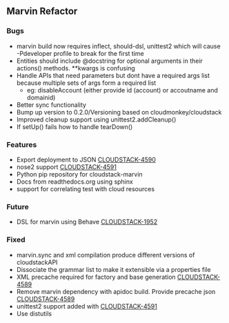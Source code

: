 ## Marvin Refactor

### Bugs
- marvin build now requires inflect, should-dsl, unittest2 which will cause -Pdeveloper profile to break for the first time
- Entities should include @docstring for optional arguments in their actions() methods. **kwargs is confusing
- Handle APIs that need parameters but dont have a required args list because multiple sets of args form a required list
	- eg: disableAccount (either provide id (account) or accoutname and domainid)
- Better sync functionality
- Bump up version to 0.2.0/Versioning based on cloudmonkey/cloudstack
- Improved cleanup support using unittest2.addCleanup()
- If setUp() fails how to handle tearDown()

### Features
- Export deployment to JSON [CLOUDSTACK-4590](https://issues.apache.org/jira//browse/CLOUDSTACK-4590)
- nose2 support [CLOUDSTACK-4591](https://issues.apache.org/jira//browse/CLOUDSTACK-4591)
- Python pip repository for cloudstack-marvin
- Docs from readthedocs.org using sphinx
- support for correlating test with cloud resources

### Future
- DSL for marvin using Behave [CLOUDSTACK-1952](https://issues.apache.org/jira/browse/CLOUDSTACK-1952)

### Fixed
- marvin.sync and xml compilation produce different versions of cloudstackAPI
- Dissociate the grammar list to make it extensible via a properties file
- XML precache required for factory and base generation [CLOUDSTACK-4589](https://issues.apache.org/jira//browse/CLOUDSTACK-4589)
- Remove marvin dependency with apidoc build. Provide precache json [CLOUDSTACK-4589](https://issues.apache.org/jira//browse/CLOUDSTACK-4589)
- unittest2 support added with [CLOUDSTACK-4591](https://issues.apache.org/jira//browse/CLOUDSTACK-4591)
- Use distutils
